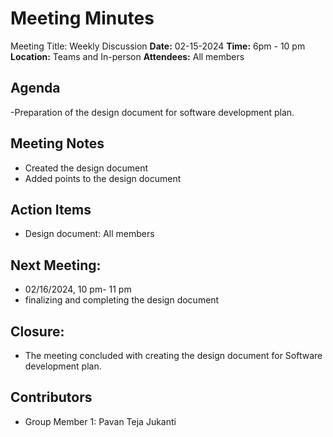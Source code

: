 # Meeting Minutes
Meeting Title: Weekly Discussion
**Date:**  02-15-2024
**Time:** 6pm - 10 pm
**Location:** Teams and In-person
**Attendees:** All members
## Agenda
-Preparation of the design document for software development plan.
## Meeting Notes
- Created the design document
- Added points to the design document
## Action Items
* Design document: All members
## Next Meeting:
- 02/16/2024, 10 pm- 11 pm
- finalizing and completing the design document
## Closure:
- The meeting concluded with creating the design document for Software development plan.

## Contributors
* Group Member 1: Pavan Teja Jukanti




